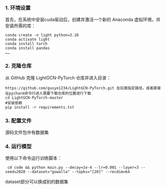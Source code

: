 ### 1. 环境设置

首先，在系统中安装cuda驱动后，创建并激活一个新的 Anaconda 虚拟环境，并安装所需的库：

```
conda create -n light python=3.10
conda activate light
conda install torch
conda install pandas
……
```

### 2. 克隆仓库

从 GitHub 克隆 LightGCN-PyTorch 仓库并进入目录：

```
https://github.com/gusye1234/LightGCN-PyTorch.git 在后面指定路径，或者直接在pycharm命令行进入需要下载仓库的位置进行下载
cd LightGCN-PyTorch-master
#安装依赖
pip install -r requirements.txt
```


### 3. 配置文件

源码文件包中有数据集


### 4. 运行模型

使用以下命令运行训练脚本：

` cd code && python main.py --decay=1e-4 --lr=0.001 --layer=3 --seed=2020 --dataset="gowalla" --topks="[20]" --recdim=64`

dataset部分可以换成别的数据集
